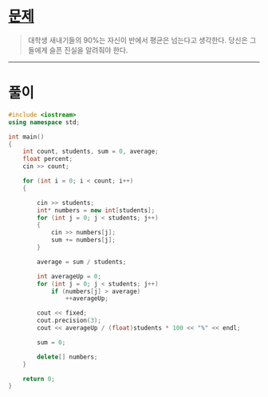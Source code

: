 # [문제](https://www.acmicpc.net/problem/4344 "#4344번")
  
> 대학생 새내기들의 90%는 자신이 반에서 평균은 넘는다고 생각한다. 당신은 그들에게 슬픈 진실을 알려줘야 한다.
<hr/>

# 풀이

```cpp
#include <iostream>
using namespace std;

int main() 
{
    int count, students, sum = 0, average;
    float percent;
    cin >> count;

    for (int i = 0; i < count; i++)
    {

        cin >> students;
        int* numbers = new int[students];
        for (int j = 0; j < students; j++)
        {
            cin >> numbers[j];
            sum += numbers[j];
        }

        average = sum / students;

        int averageUp = 0;
        for (int j = 0; j < students; j++)
            if (numbers[j] > average)
                ++averageUp;

        cout << fixed;
        cout.precision(3);
        cout << averageUp / (float)students * 100 << "%" << endl;

        sum = 0;

        delete[] numbers;
    }

    return 0;
}
```

